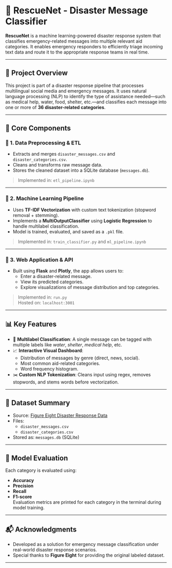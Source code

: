 # 🚨 RescueNet - Disaster Message Classifier

**RescueNet** is a machine learning-powered disaster response system that classifies emergency-related messages into multiple relevant aid categories. It enables emergency responders to efficiently triage incoming text data and route it to the appropriate response teams in real time.

---

## 📘 Project Overview

This project is part of a disaster response pipeline that processes multilingual social media and emergency messages. It uses natural language processing (NLP) to identify the type of assistance needed—such as medical help, water, food, shelter, etc.—and classifies each message into one or more of **36 disaster-related categories**.

---

## 🧠 Core Components

### 🔹 1. Data Preprocessing & ETL
- Extracts and merges `disaster_messages.csv` and `disaster_categories.csv`.
- Cleans and transforms raw message data.
- Stores the cleaned dataset into a SQLite database (`messages.db`).

> Implemented in: `etl_pipeline.ipynb`

---

### 🔹 2. Machine Learning Pipeline
- Uses **TF-IDF Vectorization** with custom text tokenization (stopword removal + stemming).
- Implements a **MultiOutputClassifier** using **Logistic Regression** to handle multilabel classification.
- Model is trained, evaluated, and saved as a `.pkl` file.

> Implemented in: `train_classifier.py` and `ml_pipeline.ipynb`

---

### 🔹 3. Web Application & API
- Built using **Flask** and **Plotly**, the app allows users to:
  - Enter a disaster-related message.
  - View its predicted categories.
  - Explore visualizations of message distribution and top categories.

> Implemented in: `run.py`  
> Hosted on: `localhost:3001`

---

## 📊 Key Features

- 🔎 **Multilabel Classification**: A single message can be tagged with multiple labels like *water*, *shelter*, *medical help*, etc.
- 📈 **Interactive Visual Dashboard**:
  - Distribution of messages by genre (direct, news, social).
  - Most common aid-related categories.
  - Word frequency histogram.
- ✂️ **Custom NLP Tokenization**: Cleans input using regex, removes stopwords, and stems words before vectorization.

---

## 📂 Dataset Summary

- Source: [Figure Eight Disaster Response Data](https://appen.com/)
- Files:
  - `disaster_messages.csv`
  - `disaster_categories.csv`
- Stored as: `messages.db` (SQLite)

---

## 🧪 Model Evaluation

Each category is evaluated using:
- **Accuracy**
- **Precision**
- **Recall**
- **F1-score**  
Evaluation metrics are printed for each category in the terminal during model training.

---

## 📬 Acknowledgments

- Developed as a solution for emergency message classification under real-world disaster response scenarios.
- Special thanks to **Figure Eight** for providing the original labeled dataset.

---

